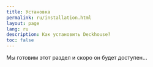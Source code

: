 ```yaml
---
title: Установка
permalink: ru/installation.html
layout: page
lang: ru
description: Как установить Deckhouse?
toc: false
---
```


Мы готовим этот раздел и скоро он будет доступен...


